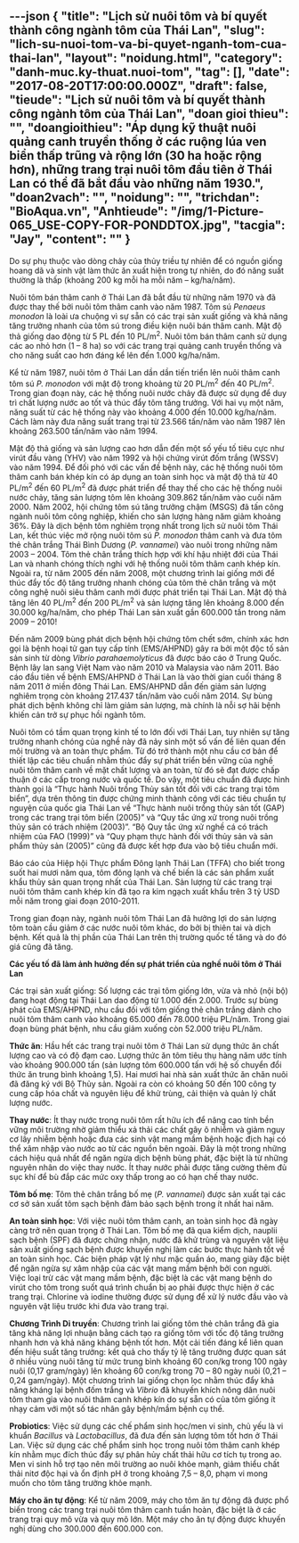 ---json
{
    "title": "Lịch sử nuôi tôm và bí quyết thành công ngành tôm của Thái Lan",
    "slug": "lich-su-nuoi-tom-va-bi-quyet-nganh-tom-cua-thai-lan",
    "layout": "noidung.html",
    "category": "danh-muc.ky-thuat.nuoi-tom",
    "tag": [],
    "date": "2017-08-20T17:00:00.000Z",
    "draft": false,
    "tieude": "Lịch sử nuôi tôm và bí quyết thành công ngành tôm của Thái Lan",
    "doan gioi thieu": "",
    "doangioithieu": "Áp dụng kỹ thuật nuôi quảng canh truyền thống ở các ruộng lúa ven biển thấp trũng và rộng lớn (30 ha hoặc rộng hơn), những trang trại nuôi tôm đầu tiên ở Thái Lan có thể đã bắt đầu vào những năm 1930.",
    "doan2vach": "",
    "noidung": "",
    "trichdan": "BioAqua.vn",
    "Anhtieude": "/img/1-Picture-065_USE-COPY-FOR-PONDDTOX.jpg",
    "tacgia": "Jay",
    "__content__": ""
}
---
<p><span style="font-size:14px">Do sự phụ thuộc v&agrave;o d&ograve;ng chảy của thủy triều tự nhi&ecirc;n để c&oacute; nguồn giống hoang d&atilde; v&agrave; sinh vật l&agrave;m thức ăn xuất hiện trong tự nhi&ecirc;n, do đ&oacute; năng suất thường l&agrave; thấp (khoảng 200 kg mỗi ha mỗi năm &ndash; kg/ha/năm).</span></p>

<p><span style="font-size:14px">Nu&ocirc;i t&ocirc;m b&aacute;n th&acirc;m canh ở Th&aacute;i Lan đ&atilde; bắt đầu từ những năm 1970 v&agrave; đ&atilde; được thay thế bởi nu&ocirc;i t&ocirc;m th&acirc;m canh v&agrave;o năm 1987. T&ocirc;m s&uacute;&nbsp;<em>Penaeus monodon</em>&nbsp;l&agrave; lo&agrave;i ưa chuộng v&igrave; sự sẵn c&oacute; c&aacute;c trại sản xuất giống v&agrave; khả năng tăng trưởng nhanh của t&ocirc;m s&uacute; trong điều kiện nu&ocirc;i b&aacute;n th&acirc;m canh. Mật độ thả giống dao động từ 5 PL đến 10 PL/m<sup>2</sup>. Nu&ocirc;i t&ocirc;m b&aacute;n th&acirc;m canh sử dụng c&aacute;c ao nhỏ hơn (1 &ndash; 8 ha) so với c&aacute;c trang trại quảng canh truyền thống v&agrave; cho năng suất cao hơn đ&aacute;ng kể l&ecirc;n đến 1.000 kg/ha/năm.</span></p>

<p><span style="font-size:14px">Kể từ năm 1987, nu&ocirc;i t&ocirc;m ở Th&aacute;i Lan dần dần tiến triển l&ecirc;n nu&ocirc;i th&acirc;m canh t&ocirc;m s&uacute;&nbsp;<em>P. monodon</em>&nbsp;với mật độ trong khoảng từ 20 PL/m<sup>2</sup>&nbsp;đến 40 PL/m<sup>2</sup>. Trong gian đoạn n&agrave;y, c&aacute;c hệ thống nu&ocirc;i nước chảy đ&atilde; được sử dụng để duy tr&igrave; chất lượng nước ao tốt v&agrave; th&uacute;c đẩy t&ocirc;m tăng trưởng. Với hai vụ một năm, năng suất từ ​​c&aacute;c hệ thống n&agrave;y v&agrave;o khoảng 4.000 đến 10.000 kg/ha/năm. C&aacute;ch l&agrave;m n&agrave;y đưa năng suất trang trại từ 23.566 tấn/năm v&agrave;o năm 1987 l&ecirc;n khoảng 263.500 tấn/năm v&agrave;o năm 1994.</span></p>

<p><span style="font-size:14px">Mật độ thả giống v&agrave; sản lượng cao hơn dẫn đến một số yếu tố ti&ecirc;u cực như vir&uacute;t đầu v&agrave;ng (YHV) v&agrave;o năm 1992 v&agrave; hội chứng vir&uacute;t đốm trắng (WSSV) v&agrave;o năm 1994. Để đối ph&oacute; với c&aacute;c vấn đề bệnh n&agrave;y, c&aacute;c hệ thống nu&ocirc;i t&ocirc;m th&acirc;m canh b&aacute;n kh&eacute;p k&iacute;n c&oacute; &aacute;p dụng an to&agrave;n sinh học v&agrave; mật độ thả từ 40 PL/m<sup>2</sup>&nbsp;đến 60 PL/m<sup>2</sup>&nbsp;đ&atilde; được ph&aacute;t triển để thay thế cho c&aacute;c hệ thống nu&ocirc;i nước chảy, tăng sản lượng t&ocirc;m l&ecirc;n khoảng 309.862 tấn/năm v&agrave;o cuối năm 2000. Năm 2002, hội chứng t&ocirc;m s&uacute; tăng trưởng chậm (MSGS) đ&atilde; tấn c&ocirc;ng ng&agrave;nh nu&ocirc;i t&ocirc;m c&ocirc;ng nghiệp, khiến cho sản lượng h&agrave;ng năm giảm khoảng 36%. Đ&acirc;y l&agrave; dịch bệnh t&ocirc;m nghi&ecirc;m trọng nhất trong lịch sử nu&ocirc;i t&ocirc;m Th&aacute;i Lan, kết th&uacute;c việc mở rộng nu&ocirc;i t&ocirc;m s&uacute;&nbsp;<em>P. monodon</em>&nbsp;th&acirc;m canh v&agrave; đưa t&ocirc;m thẻ ch&acirc;n trắng Th&aacute;i B&igrave;nh Dương (<em>P. vannamei</em>) v&agrave;o nu&ocirc;i trong những năm 2003 &ndash; 2004. T&ocirc;m thẻ ch&acirc;n trắng th&iacute;ch hợp với kh&iacute; hậu nhiệt đới của Th&aacute;i Lan v&agrave; nhanh ch&oacute;ng th&iacute;ch nghi với hệ thống nu&ocirc;i t&ocirc;m th&acirc;m canh kh&eacute;p k&iacute;n. Ngo&agrave;i ra, từ năm 2005 đến năm 2008, một chương tr&igrave;nh lai giống mới để th&uacute;c đẩy tốc độ tăng trưởng nhanh ch&oacute;ng của t&ocirc;m thẻ ch&acirc;n trắng v&agrave; một c&ocirc;ng nghệ nu&ocirc;i si&ecirc;u th&acirc;m canh mới được ph&aacute;t triển tại Th&aacute;i Lan. Mật độ thả tăng l&ecirc;n 40 PL/m<sup>2</sup>&nbsp;đến 200 PL/m<sup>2</sup>&nbsp;v&agrave; sản lượng tăng l&ecirc;n khoảng 8.000 đến 30.000 kg/ha/năm, cho ph&eacute;p Th&aacute;i Lan sản xuất gần 600.000 tấn trong năm 2009 &ndash; 2010!</span></p>

<p><span style="font-size:14px">Đến năm 2009 b&ugrave;ng ph&aacute;t dịch bệnh hội chứng t&ocirc;m chết sớm, ch&iacute;nh x&aacute;c hơn gọi l&agrave; bệnh hoại tử gan tụy cấp t&iacute;nh (EMS/AHPND) g&acirc;y ra bởi một độc tố sản sản sinh từ d&ograve;ng&nbsp;<em>Vibrio parahaemolyticus</em>&nbsp;đ&atilde; được b&aacute;o c&aacute;o ở Trung Quốc. Bệnh l&acirc;y lan sang Việt Nam v&agrave;o năm 2010 v&agrave; Malaysia v&agrave;o năm 2011. B&aacute;o c&aacute;o đầu ti&ecirc;n về bệnh EMS/AHPND ở Th&aacute;i Lan l&agrave; v&agrave;o thời gian cuối th&aacute;ng 8 năm 2011 ở miền đ&ocirc;ng Th&aacute;i Lan. EMS/AHPND dẫn đến giảm sản lượng nghi&ecirc;m trọng c&ograve;n khoảng 217.437 tấn/năm v&agrave;o cuối năm 2014. Sự b&ugrave;ng ph&aacute;t dịch bệnh kh&ocirc;ng chỉ l&agrave;m giảm sản lượng, m&agrave; ch&iacute;nh l&agrave; nỗi sợ h&atilde;i bệnh khiến cản trở sự phục hồi ng&agrave;nh t&ocirc;m.</span></p>

<p><span style="font-size:14px">Nu&ocirc;i t&ocirc;m c&oacute; tầm quan trọng kinh tế to lớn đối với Th&aacute;i Lan, tuy nhi&ecirc;n sự tăng trưởng nhanh ch&oacute;ng của nghề n&agrave;y đ&atilde; nảy sinh một số vấn đề li&ecirc;n quan đến m&ocirc;i trường v&agrave; an to&agrave;n thực phẩm. Từ đ&oacute; trở th&agrave;nh một nhu cầu cơ bản để thiết lập c&aacute;c ti&ecirc;u chuẩn nhằm th&uacute;c đẩy sự ph&aacute;t triển bền vững của nghề nu&ocirc;i t&ocirc;m th&acirc;m canh về mặt chất lượng v&agrave; an to&agrave;n, từ đ&oacute; sẽ đạt được chấp thuận ở c&aacute;c cấp trong nước v&agrave; quốc tế. Do vậy, một ti&ecirc;u chuẩn đ&atilde; được h&igrave;nh th&agrave;nh gọi l&agrave; &ldquo;Thực h&agrave;nh Nu&ocirc;i trồng Thủy sản tốt đối với c&aacute;c trang trại t&ocirc;m biển&rdquo;, dựa tr&ecirc;n th&ocirc;ng tin được chứng minh th&agrave;nh c&ocirc;ng với c&aacute;c ti&ecirc;u chuẩn tự nguyện của quốc gia Th&aacute;i Lan về &ldquo;Thực h&agrave;nh nu&ocirc;i trồng thủy sản tốt (GAP) trong c&aacute;c trang trại t&ocirc;m biển (2005)&rdquo; v&agrave; &ldquo;Quy tắc ứng xử trong nu&ocirc;i trồng thủy sản c&oacute; tr&aacute;ch nhiệm (2003)&rdquo;. &ldquo;Bộ Quy tắc ứng xử nghề c&aacute; c&oacute; tr&aacute;ch nhiệm của FAO (1999)&rdquo; v&agrave; &ldquo;Quy phạm thực h&agrave;nh đối với thủy sản v&agrave; sản phẩm thủy sản (2005)&rdquo; cũng đ&atilde; được kết hợp đưa v&agrave;o bộ ti&ecirc;u chuẩn mới.</span></p>

<p><span style="font-size:14px">B&aacute;o c&aacute;o của Hiệp hội Thực phẩm Đ&ocirc;ng lạnh Th&aacute;i Lan (TFFA) cho biết trong suốt hai mươi năm qua, t&ocirc;m đ&ocirc;ng lạnh v&agrave; chế biến l&agrave; c&aacute;c sản phẩm xuất khẩu thủy sản quan trọng nhất của Th&aacute;i Lan. Sản lượng từ ​​c&aacute;c trang trại nu&ocirc;i t&ocirc;m th&acirc;m canh kh&eacute;p k&iacute;n đ&atilde; tạo ra kim ngạch xuất khẩu tr&ecirc;n 3 tỷ USD mỗi năm trong giai đoạn 2010-2011.</span></p>

<p><span style="font-size:14px">Trong gian đoạn n&agrave;y, ng&agrave;nh nu&ocirc;i t&ocirc;m Th&aacute;i Lan đ&atilde; hưởng lợi do sản lượng t&ocirc;m to&agrave;n cầu giảm ở c&aacute;c nước nu&ocirc;i t&ocirc;m kh&aacute;c, do bởi bị thi&ecirc;n tai v&agrave; dịch bệnh. Kết quả l&agrave; thị phần của Th&aacute;i Lan tr&ecirc;n thị trường quốc tế tăng v&agrave; do đ&oacute; gi&aacute; cũng đ&atilde; tăng.</span></p>

<p><span style="font-size:14px"><strong>C&aacute;c yếu tố đ&atilde; l&agrave;m ảnh hưởng đến sự ph&aacute;t triển của nghề nu&ocirc;i t&ocirc;m ở Th&aacute;i Lan</strong></span></p>

<p><span style="font-size:14px">C&aacute;c trại sản xuất giống: Số lượng c&aacute;c trại t&ocirc;m giống lớn, vừa v&agrave; nhỏ (nội bộ) đang hoạt động tại Th&aacute;i Lan dao động từ 1.000 đến 2.000. Trước sự b&ugrave;ng ph&aacute;t của EMS/AHPND, nhu cầu đối với t&ocirc;m giống thẻ ch&acirc;n trắng d&agrave;nh cho nu&ocirc;i t&ocirc;m th&acirc;m canh v&agrave;o khoảng 65.000 đến 78.000 triệu PL/năm. Trong giai đoạn b&ugrave;ng ph&aacute;t bệnh, nhu cầu giảm xuống c&ograve;n 52.000 triệu PL/năm.</span></p>

<p><span style="font-size:14px"><strong>Thức ăn</strong>: Hầu hết c&aacute;c trang trại nu&ocirc;i t&ocirc;m ở Th&aacute;i Lan sử dụng thức ăn chất lượng cao v&agrave; c&oacute; độ đạm cao. Lượng thức ăn t&ocirc;m ti&ecirc;u thụ h&agrave;ng năm ước t&iacute;nh v&agrave;o khoảng 900.000 tấn (sản lượng t&ocirc;m 600.000 tấn với hệ số chuyển đổi thức ăn trung b&igrave;nh khoảng 1,5). Hai mươi hai nh&agrave; sản xuất thức ăn chăn nu&ocirc;i đ&atilde; đăng k&yacute; với Bộ Thủy sản. Ngo&agrave;i ra c&ograve;n c&oacute; khoảng 50 đến 100 c&ocirc;ng ty cung cấp h&oacute;a chất v&agrave; nguy&ecirc;n liệu để khử tr&ugrave;ng, cải thiện v&agrave; quản l&yacute; chất lượng nước.</span></p>

<p><span style="font-size:14px"><strong>Thay nước</strong>: &Iacute;t thay nước trong nu&ocirc;i t&ocirc;m rất hữu &iacute;ch để n&acirc;ng cao t&iacute;nh bền vững m&ocirc;i trường nhờ giảm thiểu xả thải c&aacute;c chất g&acirc;y &ocirc; nhiễm v&agrave; giảm nguy cơ l&acirc;y nhiễm bệnh hoặc đưa c&aacute;c sinh vật mang mầm bệnh hoặc địch hại c&oacute; thể x&acirc;m nhập v&agrave;o nước ao từ c&aacute;c nguồn b&ecirc;n ngo&agrave;i. Đ&acirc;y l&agrave; một trong những c&aacute;ch hiệu quả nhất để ngăn ngừa dịch bệnh b&ugrave;ng ph&aacute;t, đặc biệt l&agrave; từ những nguy&ecirc;n nh&acirc;n do việc thay nước. &Iacute;t thay nước phải được tăng cường th&ecirc;m đủ sục kh&iacute; để b&ugrave; đắp c&aacute;c mức oxy thấp trong ao c&oacute; hạn chế thay nước.</span></p>

<p><span style="font-size:14px"><strong>T&ocirc;m bố mẹ</strong>: T&ocirc;m thẻ ch&acirc;n trắng bố mẹ (<em>P. vannamei</em>) được sản xuất tại c&aacute;c cơ sở sản xuất t&ocirc;m sạch bệnh đảm bảo sạch bệnh trong &iacute;t nhất hai năm.</span></p>

<p><span style="font-size:14px"><strong>An to&agrave;n sinh học</strong>: Với việc nu&ocirc;i t&ocirc;m th&acirc;m canh, an to&agrave;n sinh học đ&atilde; ng&agrave;y c&agrave;ng trở n&ecirc;n quan trọng ở Th&aacute;i Lan. T&ocirc;m bố mẹ đ&atilde; qua kiểm dịch, nauplii sạch bệnh (SPF) đ&atilde; được chứng nhận, nước đ&atilde; khử tr&ugrave;ng v&agrave; nguy&ecirc;n vật liệu sản xuất giống sạch bệnh được khuyến nghị l&agrave;m c&aacute;c bước thực h&agrave;nh tốt về an to&agrave;n sinh học. C&aacute;c biện ph&aacute;p vật l&yacute; như mặc quần &aacute;o, mang gi&agrave;y đặc biệt để ngăn ngừa sự x&acirc;m nhập của c&aacute;c vật mang mầm bệnh bởi con người. Việc loại trừ c&aacute;c vật mang mầm bệnh, đặc biệt l&agrave; c&aacute;c vật mang bệnh do vir&uacute;t cho t&ocirc;m trong suốt qu&aacute; tr&igrave;nh chuẩn bị ao phải được thực hiện ở c&aacute;c trang trại. Chlorine v&agrave; iodine thường được sử dụng để xử l&yacute; nước đầu v&agrave;o v&agrave; nguy&ecirc;n vật liệu trước khi đưa v&agrave;o trang trại.</span></p>

<p><span style="font-size:14px"><strong>Chương Tr&igrave;nh Di truyền</strong>: Chương tr&igrave;nh lai giống t&ocirc;m thẻ ch&acirc;n trắng đ&atilde; gia tăng khả năng lợi nhuận bằng c&aacute;ch tạo ra giống t&ocirc;m với tốc độ tăng trưởng nhanh hơn v&agrave; khả năng kh&aacute;ng bệnh tốt hơn. Một cải tiến đ&aacute;ng kể li&ecirc;n quan đến hiệu suất tăng trưởng: kết quả cho thấy tỷ lệ tăng trưởng được quan s&aacute;t ở nhiều v&ugrave;ng nu&ocirc;i tăng từ mức trung b&igrave;nh khoảng 60 con/kg trong 100 ng&agrave;y nu&ocirc;i (0,17 gram/ng&agrave;y) l&ecirc;n khoảng 60 con/kg trong 70 &ndash; 80 ng&agrave;y nu&ocirc;i (0,21 &ndash; 0,24 gam/ng&agrave;y). Một chương tr&igrave;nh lai giống chọn lọc nhằm th&uacute;c đẩy khả năng kh&aacute;ng lại bệnh đốm trắng v&agrave;&nbsp;<em>Vibrio</em>&nbsp;đ&atilde; khuyến kh&iacute;ch n&ocirc;ng d&acirc;n nu&ocirc;i t&ocirc;m tham gia v&agrave;o nu&ocirc;i th&acirc;m canh kh&eacute;p k&iacute;n do sự sẵn c&oacute; của t&ocirc;m giống &iacute;t nhạy cảm với một số t&aacute;c nh&acirc;n g&acirc;y bệnh/mầm bệnh cụ thể.</span></p>

<p><span style="font-size:14px"><strong>Probiotics</strong>: Việc sử dụng c&aacute;c chế phẩm sinh học/men vi sinh, chủ yếu l&agrave; vi khuẩn&nbsp;<em>Bacillus</em>&nbsp;v&agrave;&nbsp;<em>Lactobacillus</em>, đ&atilde; đưa đến sản lượng t&ocirc;m tốt hơn ở Th&aacute;i Lan. Việc sử dụng c&aacute;c chế phẩm sinh học trong nu&ocirc;i t&ocirc;m th&acirc;m canh kh&eacute;p k&iacute;n nhằm mục đ&iacute;ch th&uacute;c đẩy sự ph&acirc;n hủy chất thải hữu cơ t&iacute;ch tụ trong ao. Men vi sinh hỗ trợ tạo n&ecirc;n m&ocirc;i trường ao nu&ocirc;i khỏe mạnh, giảm thiểu chất thải nitơ độc hại v&agrave; ổn định pH ở trong khoảng 7,5 &ndash; 8,0, phạm vi mong muốn cho t&ocirc;m tăng trưởng khỏe mạnh.</span></p>

<p><span style="font-size:14px"><strong>M&aacute;y cho ăn tự động</strong>: Kể từ năm 2009, m&aacute;y cho t&ocirc;m ăn tự động đ&atilde; được phổ biến trong c&aacute;c trang trại nu&ocirc;i t&ocirc;m th&acirc;m canh tuần ho&agrave;n, đặc biệt l&agrave; ở c&aacute;c trang trại quy m&ocirc; vừa v&agrave; quy m&ocirc; lớn. Một m&aacute;y cho ăn tự động được khuyến nghị d&ugrave;ng cho 300.000 đến 600.000 con.</span></p>

